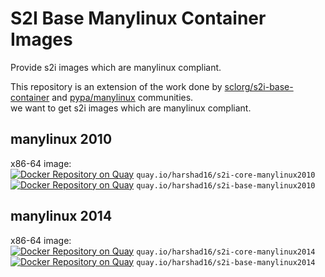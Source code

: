 # S2I Base Manylinux Container Images

Provide s2i images which are manylinux compliant.

This repository is an extension of the work done by [sclorg/s2i-base-container](https://github.com/sclorg/s2i-base-container) and [pypa/manylinux](https://github.com/pypa/manylinux) communities.<br>
we want to get s2i images which are manylinux compliant.

## manylinux 2010

x86-64 image:<br>
[![Docker Repository on Quay](https://quay.io/repository/harshad16/s2i-core-manylinux2010/status "Docker Repository on Quay")](https://quay.io/repository/harshad16/s2i-core-manylinux2010) `quay.io/harshad16/s2i-core-manylinux2010`<br>
[![Docker Repository on Quay](https://quay.io/repository/harshad16/s2i-base-manylinux2010/status "Docker Repository on Quay")](https://quay.io/repository/harshad16/s2i-base-manylinux2010) `quay.io/harshad16/s2i-base-manylinux2010`

## manylinux 2014

x86-64 image:<br>
[![Docker Repository on Quay](https://quay.io/repository/harshad16/s2i-core-manylinux2014/status "Docker Repository on Quay")](https://quay.io/repository/harshad16/s2i-core-manylinux2014) `quay.io/harshad16/s2i-core-manylinux2014`<br>
[![Docker Repository on Quay](https://quay.io/repository/harshad16/s2i-base-manylinux2014/status "Docker Repository on Quay")](https://quay.io/repository/harshad16/s2i-base-manylinux2014) `quay.io/harshad16/s2i-base-manylinux2014`
